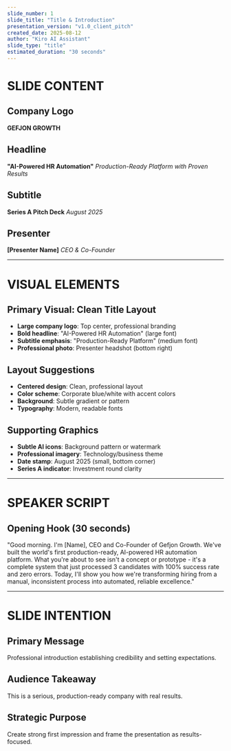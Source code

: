 ```yaml
---
slide_number: 1
slide_title: "Title & Introduction"
presentation_version: "v1.0_client_pitch"
created_date: 2025-08-12
author: "Kiro AI Assistant"
slide_type: "title"
estimated_duration: "30 seconds"
---
```


# SLIDE CONTENT

## Company Logo
**GEFJON GROWTH**

## Headline
**"AI-Powered HR Automation"**
*Production-Ready Platform with Proven Results*

## Subtitle
**Series A Pitch Deck**
*August 2025*

## Presenter
**[Presenter Name]**
*CEO & Co-Founder*

---

# VISUAL ELEMENTS

## Primary Visual: Clean Title Layout
- **Large company logo**: Top center, professional branding
- **Bold headline**: "AI-Powered HR Automation" (large font)
- **Subtitle emphasis**: "Production-Ready Platform" (medium font)
- **Professional photo**: Presenter headshot (bottom right)

## Layout Suggestions
- **Centered design**: Clean, professional layout
- **Color scheme**: Corporate blue/white with accent colors
- **Background**: Subtle gradient or pattern
- **Typography**: Modern, readable fonts

## Supporting Graphics
- **Subtle AI icons**: Background pattern or watermark
- **Professional imagery**: Technology/business theme
- **Date stamp**: August 2025 (small, bottom corner)
- **Series A indicator**: Investment round clarity

---

# SPEAKER SCRIPT

## Opening Hook (30 seconds)
"Good morning. I'm [Name], CEO and Co-Founder of Gefjon Growth. We've built the world's first production-ready, AI-powered HR automation platform. What you're about to see isn't a concept or prototype - it's a complete system that just processed 3 candidates with 100% success rate and zero errors. Today, I'll show you how we're transforming hiring from a manual, inconsistent process into automated, reliable excellence."

---

# SLIDE INTENTION

## Primary Message
Professional introduction establishing credibility and setting expectations.

## Audience Takeaway
This is a serious, production-ready company with real results.

## Strategic Purpose
Create strong first impression and frame the presentation as results-focused.